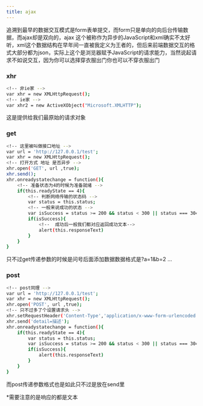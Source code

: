 ```yaml
---
title: ajax
---
```

追溯到最早的数据交互模式是form表单提交，而form只是单向的向后台传输数据，而ajax却是双向的，ajax  这个被称作为异步的JavaScript和xml确实不太好听，xml这个数据结构在早年间一直被我定义为王者的，但后来前端数据交互的格式大部分都为json，实际上这个是浏览器赋予JavaScript的请求能力，当然说起请求不如说交互，因为你可以选择穿衣服出门你也可以不穿衣服出门


### xhr

``` bash
<!-- 非ie家 -->
var xhr = new XMLHttpRequest();
<!-- ie家 -->
var xhr2 = new ActiveXObject("Microsoft.XMLHTTP");
```
这是提供给我们最原始的请求对象

### get

``` bash
<!-- 这里被叫做接口地址 -->
var url = 'http://127.0.0.1/test';
var xhr = new XMLHttpRequest();
<!-- 打开方式 地址 是否异步 -->
xhr.open('GET', url ,true);
xhr.send();
xhr.onreadystatechange = function(){
	<!-- 准备状态为4的时候为准备就绪 -->
	if(this.readyState == 4){
		<!-- 判断网络传输的状态码 -->
		var status = this.status;
		<!-- 一般来说成功的状态 -->
		var isSuccess = status >= 200 && status < 300 || status === 304
		if(isSuccess){
			<!--  成功后一般我们都对应返回成功文本-->
			alert(this.responseText)
		}
	}	
}
```
只不过get传递参数的时候是问号后面添加数据数据格式是?a=1&b=2 ...

### post

``` bash
<!-- post同理 -->
var url = 'http://127.0.0.1/test';
var xhr = new XMLHttpRequest();
xhr.open('POST', url ,true);
<!-- 只不过多了个设置请求头 -->
xhr.setRequestHeader('Content-Type','application/x-www-form-urlencoded');
xhr.send('detail=描述');
xhr.onreadystatechange = function(){
	if(this.readyState == 4){
		var status = this.status;
		var isSuccess = status >= 200 && status < 300 || status === 304
		if(isSuccess){
			alert(this.responseText)
		}
	}	
}
```
而post传递参数格式也是如此只不过是放在send里


*需要注意的是响应的都是文本

